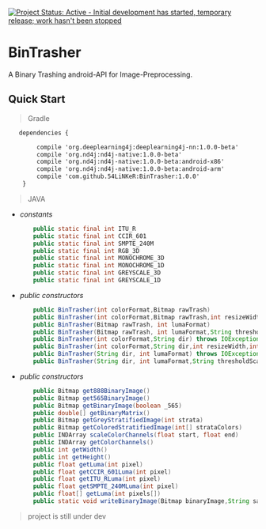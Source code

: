 [![Project Status: Active - Initial development has started, temporary release; work hasn't been stopped ](http://www.repostatus.org/badges/0.1.0/active.svg)](http://www.repostatus.org/#active)

BinTrasher
=============
A Binary Trashing android-API for Image-Preprocessing.

## Quick Start

> Gradle

```xml
   dependencies {

        compile 'org.deeplearning4j:deeplearning4j-nn:1.0.0-beta'
        compile 'org.nd4j:nd4j-native:1.0.0-beta'
        compile 'org.nd4j:nd4j-native:1.0.0-beta:android-x86'
        compile 'org.nd4j:nd4j-native:1.0.0-beta:android-arm'
        compile 'com.github.54LiNKeR:BinTrasher:1.0.0'
    }
```

> JAVA

- *constants*

```java
       public static final int ITU_R
       public static final int CCIR_601
       public static final int SMPTE_240M
       public static final int RGB_3D
       public static final int MONOCHROME_3D
       public static final int MONOCHROME_1D
       public static final int GREYSCALE_3D
       public static final int GREYSCALE_1D
```

- *public constructors*

```java
       public BinTrasher(int colorFormat,Bitmap rawTrash)
       public BinTrasher(int colorFormat,Bitmap rawTrash,int resizeWidth,int resizeHeight) throws IOException
       public BinTrasher(Bitmap rawTrash, int lumaFormat)
       public BinTrasher(Bitmap rawTrash, int lumaFormat,String thresholdScaling)
       public BinTrasher(int colorFormat,String dir) throws IOException
       public BinTrasher(int colorFormat,String dir,int resizeWidth,int resizeHeight) throws IOException
       public BinTrasher(String dir, int lumaFormat) throws IOException
       public BinTrasher(String dir, int lumaFormat,String thresholdScaling) throws IOException
```

- *public constructors*

```java
       public Bitmap get888BinaryImage()
       public Bitmap get565BinaryImage()
       public Bitmap getBinaryImage(boolean _565)
       public double[] getBinaryMatrix()
       public Bitmap getGreyStratifiedImage(int strata)
       public Bitmap getColoredStratifiedImage(int[] strataColors)
       public INDArray scaleColorChannels(float start, float end)
       public INDArray getColorChannels()
       public int getWidth()
       public int getHeight()
       public float getLuma(int pixel)
       public float getCCIR_601Luma(int pixel)
       public float getITU_RLuma(int pixel)
       public float getSMPTE_240MLuma(int pixel)
       public float[] getLuma(int pixels[])
       public static void writeBinaryImage(Bitmap binaryImage,String savelocation,String name)
```

> project is still under dev